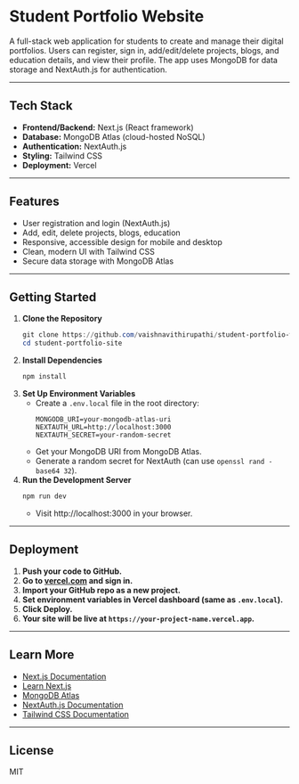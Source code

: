 # Student Portfolio Website

A full-stack web application for students to create and manage their digital portfolios. Users can register, sign in, add/edit/delete projects, blogs, and education details, and view their profile. The app uses MongoDB for data storage and NextAuth.js for authentication.

---

## Tech Stack
- **Frontend/Backend:** Next.js (React framework)
- **Database:** MongoDB Atlas (cloud-hosted NoSQL)
- **Authentication:** NextAuth.js
- **Styling:** Tailwind CSS
- **Deployment:** Vercel

---

## Features
- User registration and login (NextAuth.js)
- Add, edit, delete projects, blogs, education
- Responsive, accessible design for mobile and desktop
- Clean, modern UI with Tailwind CSS
- Secure data storage with MongoDB Atlas

---

## Getting Started

1. **Clone the Repository**
   ```powershell
   git clone https://github.com/vaishnavithirupathi/student-portfolio-website/
   cd student-portfolio-site
   ```
2. **Install Dependencies**
   ```powershell
   npm install
   ```
3. **Set Up Environment Variables**
   - Create a `.env.local` file in the root directory:
     ```
     MONGODB_URI=your-mongodb-atlas-uri
     NEXTAUTH_URL=http://localhost:3000
     NEXTAUTH_SECRET=your-random-secret
     ```
   - Get your MongoDB URI from MongoDB Atlas.
   - Generate a random secret for NextAuth (can use `openssl rand -base64 32`).
4. **Run the Development Server**
   ```powershell
   npm run dev
   ```
   - Visit http://localhost:3000 in your browser.

---

## Deployment
1. **Push your code to GitHub.**
2. **Go to [vercel.com](https://vercel.com) and sign in.**
3. **Import your GitHub repo as a new project.**
4. **Set environment variables in Vercel dashboard (same as `.env.local`).**
5. **Click Deploy.**
6. **Your site will be live at `https://your-project-name.vercel.app`.**

---

## Learn More
- [Next.js Documentation](https://nextjs.org/docs)
- [Learn Next.js](https://nextjs.org/learn)
- [MongoDB Atlas](https://www.mongodb.com/atlas/database)
- [NextAuth.js Documentation](https://next-auth.js.org/)
- [Tailwind CSS Documentation](https://tailwindcss.com/docs)

---

## License
MIT

